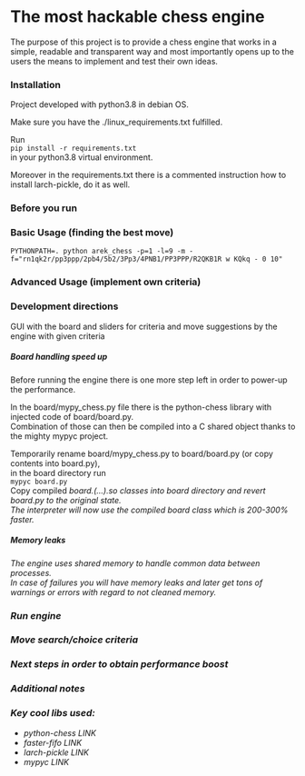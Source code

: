 # The most hackable chess engine

The purpose of this project is to provide a chess engine that works in a 
simple, readable and transparent way and most importantly opens up to the users the means to 
implement and test their own ideas.

### Installation

Project developed with python3.8 in debian OS.

Make sure you have the ./linux_requirements.txt fulfilled.

Run  
`pip install -r requirements.txt`  
in your python3.8 virtual environment.

Moreover in the requirements.txt there is a commented instruction how to install larch-pickle, do it as well.

### Before you run

### Basic Usage (finding the best move)

`PYTHONPATH=. python arek_chess -p=1 -l=9 -m -f="rn1qk2r/pp3ppp/2pb4/5b2/3Pp3/4PNB1/PP3PPP/R2QKB1R w KQkq - 0 10"`

### Advanced Usage (implement own criteria)

### Development directions

GUI with the board and sliders for criteria and move suggestions by the engine with given criteria

##### Board handling speed up

Before running the engine there is one more step left in order to power-up the performance.  

In the board/mypy_chess.py file there is the python-chess library with injected code of board/board.py.  
Combination of those can then be compiled into a C shared object thanks to the mighty mypyc project.  

Temporarily rename board/mypy_chess.py to board/board.py (or copy contents into board.py),  
in the board directory run  
`mypyc board.py`  
Copy compiled <i>board.(...).so<i/> classes into board directory and revert board.py to the original state.  
The interpreter will now use the compiled board class which is 200-300% faster.  

##### Memory leaks

The engine uses shared memory to handle common data between processes.  
In case of failures you will have memory leaks and later get tons of warnings or errors with regard to not cleaned memory.

### Run engine


### Move search/choice criteria


### Next steps in order to obtain performance boost


### Additional notes


### Key cool libs used:  
* python-chess  LINK 
* faster-fifo  LINK
* larch-pickle  LINK
* mypyc  LINK